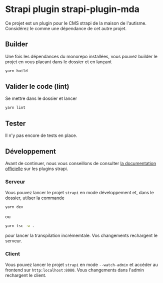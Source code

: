 # Strapi plugin strapi-plugin-mda

Ce projet est un plugin pour le CMS strapi de la maison de l'autisme. Considérez le comme une dépendance de cet autre projet.

## Builder

Une fois les dépendances du monorepo installées, vous pouvez builder le projet en vous placant dans le dossier et en lançant

```sh
yarn build
```

## Valider le code (lint)

Se mettre dans le dossier et lancer

```sh
yarn lint
```

## Tester

Il n'y pas encore de tests en place.

## Développement

Avant de continuer, nous vous conseillons de consulter [la documentation officielle](https://docs.strapi.io/dev-docs/plugins-development) sur les plugins strapi.

### Serveur

Vous pouvez lancer le projet `strapi` en mode développement et, dans le dossier, utilser la commande

```sh
yarn dev
```

ou

```sh
yarn tsc -w .
```

pour lancer la transpilation incrémemtale. Vos changements rechargent le serveur.

### Client

Vous pouvez lancer le projet `strapi` en mode `--watch-admin` et accéder au frontend sur `http:localhost:8080`. Vous changements dans l'admin rechargent le client.
